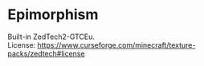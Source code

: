 # Epimorphism

Built-in ZedTech2-GTCEu.  
License: https://www.curseforge.com/minecraft/texture-packs/zedtech#license